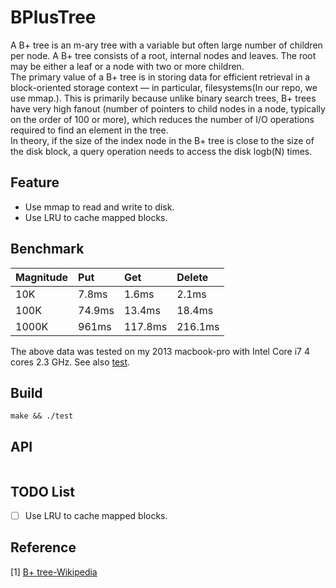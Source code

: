 # BPlusTree
A B+ tree is an m-ary tree with a variable but often large number of children per node. A B+ tree consists of a root, internal nodes and leaves. The root may be either a leaf or a node with two or more children.\
The primary value of a B+ tree is in storing data for efficient retrieval in a block-oriented storage context — in particular, filesystems(In our repo, we use mmap.). This is primarily because unlike binary search trees, B+ trees have very high fanout (number of pointers to child nodes in a node, typically on the order of 100 or more), which reduces the number of I/O operations required to find an element in the tree.\
In theory, if the size of the index node in the B+ tree is close to the size of the disk block, a query operation needs to access the disk logb(N) times.
## Feature
  * Use mmap to read and write to disk.
  * Use LRU to cache mapped blocks.
## Benchmark
  Magnitude     | Put         | Get        | Delete     |
  :-----------  | :-----------| :----------|:-----------|
  10K           | 7.8ms       | 1.6ms      | 2.1ms      |
  100K          | 74.9ms      | 13.4ms     | 18.4ms     |
  1000K         | 961ms       | 117.8ms    | 216.1ms    |
  
The above data was tested on my 2013 macbook-pro with Intel Core i7 4 cores 2.3 GHz.
See also [test](test.cc).
## Build
```
make && ./test
```
## API
```C++
```
## TODO List
- [ ] Use LRU to cache mapped blocks.
## Reference
[1] [B+ tree-Wikipedia](https://en.wikipedia.org/wiki/B%2B_tree)
